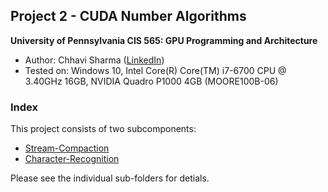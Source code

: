 ## Project 2 - CUDA Number Algorithms
**University of Pennsylvania
CIS 565: GPU Programming and Architecture**

* Author: Chhavi Sharma ([LinkedIn](https://www.linkedin.com/in/chhavi275/))
* Tested on: Windows 10, Intel Core(R) Core(TM) i7-6700 CPU @ 3.40GHz 16GB, 
             NVIDIA Quadro P1000 4GB (MOORE100B-06)

### Index
This project consists of two subcomponents:
- [Stream-Compaction](Project2-Stream-Compaction/README.md)
- [Character-Recognition](Project2-Character-Recognition/README.md)

Please see the individual sub-folders for detials.
